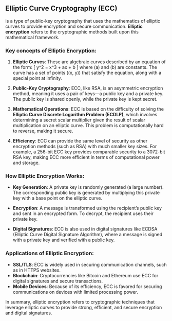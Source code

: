 ## Elliptic Curve Cryptography (ECC)
 is a type of public-key cryptography that uses the mathematics of elliptic curves to provide encryption and secure communication. **Elliptic encryption** refers to the cryptographic methods built upon this mathematical framework.

### Key concepts of Elliptic Encryption:
1. **Elliptic Curves**: These are algebraic curves described by an equation of the form:
   \[
   y^2 = x^3 + ax + b
   \]
   where \(a\) and \(b\) are constants. The curve has a set of points \((x, y)\) that satisfy the equation, along with a special point at infinity.

2. **Public-Key Cryptography**: ECC, like RSA, is an asymmetric encryption method, meaning it uses a pair of keys—a public key and a private key. The public key is shared openly, while the private key is kept secret.

3. **Mathematical Operations**: ECC is based on the difficulty of solving the **Elliptic Curve Discrete Logarithm Problem (ECDLP)**, which involves determining a secret scalar multiplier given the result of scalar multiplication on an elliptic curve. This problem is computationally hard to reverse, making it secure.

4. **Efficiency**: ECC can provide the same level of security as other encryption methods (such as RSA) with much smaller key sizes. For example, a 256-bit ECC key provides comparable security to a 3072-bit RSA key, making ECC more efficient in terms of computational power and storage.

### How Elliptic Encryption Works:
- **Key Generation**: A private key is randomly generated (a large number). The corresponding public key is generated by multiplying this private key with a base point on the elliptic curve.
  
- **Encryption**: A message is transformed using the recipient’s public key and sent in an encrypted form. To decrypt, the recipient uses their private key.

- **Digital Signatures**: ECC is also used in digital signatures like ECDSA (Elliptic Curve Digital Signature Algorithm), where a message is signed with a private key and verified with a public key.

### Applications of Elliptic Encryption:
- **SSL/TLS**: ECC is widely used in securing communication channels, such as in HTTPS websites.
- **Blockchain**: Cryptocurrencies like Bitcoin and Ethereum use ECC for digital signatures and secure transactions.
- **Mobile Devices**: Because of its efficiency, ECC is favored for securing communications on devices with limited processing power.

In summary, elliptic encryption refers to cryptographic techniques that leverage elliptic curves to provide strong, efficient, and secure encryption and digital signatures.
